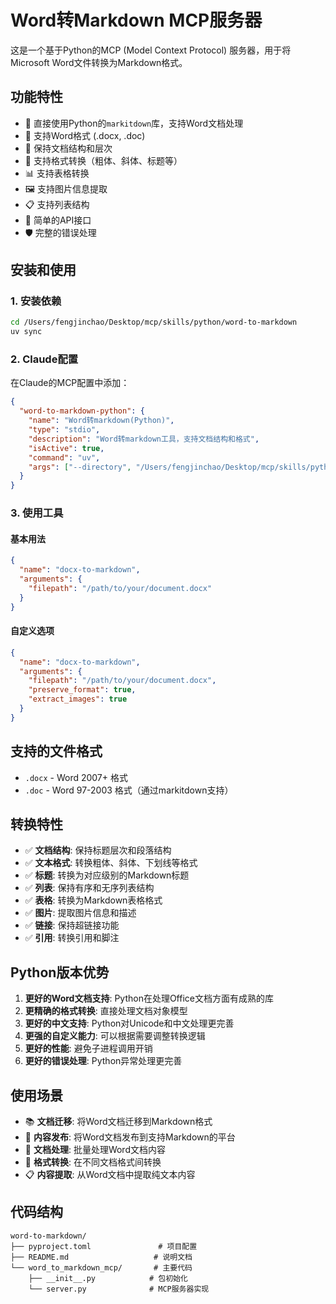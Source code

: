 # Word转Markdown MCP服务器

这是一个基于Python的MCP (Model Context Protocol) 服务器，用于将Microsoft Word文件转换为Markdown格式。

## 功能特性

- 🚀 直接使用Python的`markitdown`库，支持Word文档处理
- 📄 支持Word格式 (.docx, .doc)
- 📝 保持文档结构和层次
- 🎨 支持格式转换（粗体、斜体、标题等）
- 📊 支持表格转换
- 🖼️ 支持图片信息提取
- 📋 支持列表结构
- 🔧 简单的API接口
- 🛡️ 完整的错误处理

## 安装和使用

### 1. 安装依赖

```bash
cd /Users/fengjinchao/Desktop/mcp/skills/python/word-to-markdown
uv sync
```

### 2. Claude配置

在Claude的MCP配置中添加：

```json
{
  "word-to-markdown-python": {
    "name": "Word转markdown(Python)",
    "type": "stdio",
    "description": "Word转markdown工具，支持文档结构和格式",
    "isActive": true,
    "command": "uv",
    "args": ["--directory", "/Users/fengjinchao/Desktop/mcp/skills/python/word-to-markdown", "run", "word-to-markdown-mcp"]
  }
}
```

### 3. 使用工具

#### 基本用法
```json
{
  "name": "docx-to-markdown",
  "arguments": {
    "filepath": "/path/to/your/document.docx"
  }
}
```

#### 自定义选项
```json
{
  "name": "docx-to-markdown", 
  "arguments": {
    "filepath": "/path/to/your/document.docx",
    "preserve_format": true,
    "extract_images": true
  }
}
```

## 支持的文件格式

- `.docx` - Word 2007+ 格式
- `.doc` - Word 97-2003 格式（通过markitdown支持）

## 转换特性

- ✅ **文档结构**: 保持标题层次和段落结构
- ✅ **文本格式**: 转换粗体、斜体、下划线等格式
- ✅ **标题**: 转换为对应级别的Markdown标题
- ✅ **列表**: 保持有序和无序列表结构
- ✅ **表格**: 转换为Markdown表格格式
- ✅ **图片**: 提取图片信息和描述
- ✅ **链接**: 保持超链接功能
- ✅ **引用**: 转换引用和脚注

## Python版本优势

1. **更好的Word文档支持**: Python在处理Office文档方面有成熟的库
2. **更精确的格式转换**: 直接处理文档对象模型
3. **更好的中文支持**: Python对Unicode和中文处理更完善
4. **更强的自定义能力**: 可以根据需要调整转换逻辑
5. **更好的性能**: 避免子进程调用开销
6. **更好的错误处理**: Python异常处理更完善

## 使用场景

- 📚 **文档迁移**: 将Word文档迁移到Markdown格式
- 📖 **内容发布**: 将Word文档发布到支持Markdown的平台
- 📝 **文档处理**: 批量处理Word文档内容
- 🔄 **格式转换**: 在不同文档格式间转换
- 📋 **内容提取**: 从Word文档中提取纯文本内容

## 代码结构

```
word-to-markdown/
├── pyproject.toml               # 项目配置
├── README.md                   # 说明文档
└── word_to_markdown_mcp/       # 主要代码
    ├── __init__.py            # 包初始化
    └── server.py              # MCP服务器实现
```